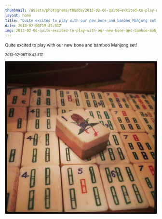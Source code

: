 ```yaml
---
thumbnail: /assets/photograms/thumbs/2013-02-06-quite-excited-to-play-with-our-new-bone-and-bamboo-mahjong-set-.jpg
layout: home
title: "Quite excited to play with our new bone and bamboo Mahjong set!"
date: 2013-02-06T19:42:51Z
img: 2013-02-06-quite-excited-to-play-with-our-new-bone-and-bamboo-mahjong-set-.jpg
---
```


Quite excited to play with our new bone and bamboo Mahjong set!

<small>2013-02-06T19:42:51Z</small>

![Quite excited to play with our new bone and bamboo Mahjong set!](2013-02-06-quite-excited-to-play-with-our-new-bone-and-bamboo-mahjong-set-.jpg)
